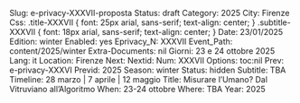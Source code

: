 Slug: e-privacy-XXXVII-proposta
Status: draft
Category: 2025
City: Firenze
Css: .title-XXXVII { font: 25px arial, sans-serif; text-align: center; }   .subtitle-XXXVII { font: 18px arial, sans-serif; text-align: center; }
Date: 23/01/2025
Edition: winter
Enabled: yes
Eprivacy_N: XXXVII
Event_Path: content/2025/winter
Extra-Documents: nil
Giorni: 23 e 24 ottobre 2025
Lang: it
Location: Firenze
Next: 
Nextid: 
Num: XXXVII
Options: toc:nil
Prev: e-privacy-XXXVI
Previd: 2025
Season: winter
Status: hidden
Subtitle: TBA
Timeline: 28 marzo | 7 aprile | 12 maggio
Title: Misurare l’Umano? Dal Vitruviano all’Algoritmo
When: 23-24 ottobre
Where: TBA
Year: 2025

<script type="text/javascript" src="https://pws.xed.it/form/generate.js?id=22"></script>

